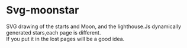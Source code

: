# Svg-moonstar
  SVG drawing of the starts and Moon, and the lighthouse.Js dynamically generated stars,each page is different.<br>
  If you put it in the lost pages will be a good idea.
